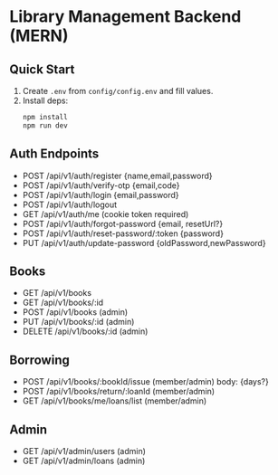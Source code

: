 # Library Management Backend (MERN)

## Quick Start
1. Create `.env` from `config/config.env` and fill values.
2. Install deps:
   ```bash
   npm install
   npm run dev
   ```

## Auth Endpoints
- POST /api/v1/auth/register {name,email,password}
- POST /api/v1/auth/verify-otp {email,code}
- POST /api/v1/auth/login {email,password}
- POST /api/v1/auth/logout
- GET  /api/v1/auth/me   (cookie token required)
- POST /api/v1/auth/forgot-password {email, resetUrl?}
- POST /api/v1/auth/reset-password/:token {password}
- PUT  /api/v1/auth/update-password {oldPassword,newPassword}

## Books
- GET  /api/v1/books
- GET  /api/v1/books/:id
- POST /api/v1/books           (admin)
- PUT  /api/v1/books/:id       (admin)
- DELETE /api/v1/books/:id     (admin)

## Borrowing
- POST /api/v1/books/:bookId/issue  (member/admin) body: {days?}
- POST /api/v1/books/return/:loanId (member/admin)
- GET  /api/v1/books/me/loans/list  (member/admin)

## Admin
- GET /api/v1/admin/users      (admin)
- GET /api/v1/admin/loans      (admin)

